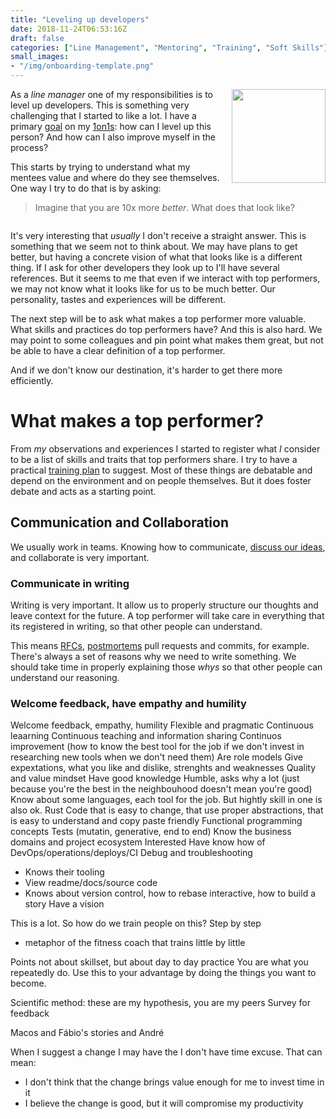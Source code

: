 ```yaml
---
title: "Leveling up developers"
date: 2018-11-24T06:53:16Z
draft: false
categories: ["Line Management", "Mentoring", "Training", "Soft Skills"]
small_images:
- "/img/onboarding-template.png"
---
```


<img src='/img/onboarding-template.png' style='float:right; width:150px;margin-left:15px'/>

As a _line manager_ one of my responsibilities is to level up developers. This
is something very challenging that I started to like a lot. I have a primary
[goal](/post/importance-of-setting-goals/) on my [1on1s](/post/1on1-framework/):
how can I level up this person? And how can I also improve myself in the process?

This starts by trying to understand what my mentees value and where do they see
themselves. One way I try to do that is by asking: 

> Imagine that you are 10x more _better_. What does that look like?

<div style='clear:both'></div>
<!--more-->

It's very interesting that _usually_ I don't receive a straight answer. This is
something that we seem not to think about. We may have plans to get better, but
having a concrete vision of what that looks like is a different thing. If I ask
for other developers they look up to I'll have several references. But it seems
to me that even if we interact with top performers, we may not know what it
looks like for us to be much better. Our personality, tastes and experiences
will be different.

The next step will be to ask what makes a top performer more valuable. What
skills and practices do top performers have? And this is also hard. We may point
to some colleagues and pin point what makes them great, but not be able to have a
clear definition of a top performer.

And if we don't know our destination, it's harder to get there more efficiently.

# What makes a top performer?

From _my_ observations and experiences I started to register what _I_ consider to
be a list of skills and traits that top performers share. I try to have a
practical [training plan](/post/quarterly-training-plan/) to suggest. Most of
these things are debatable and depend on the environment and on people
themselves. But it does foster debate and acts as a starting point.

## Communication and Collaboration

We usually work in teams. Knowing how to communicate, [discuss our
ideas](/post/how-to-convince-others-that-we-are-right/), and collaborate is very
important.

### Communicate in writing

Writing is very important. It allow us to properly structure our
thoughts and leave context for the future. A top performer will take care in
everything that its registered in writing, so that other people can understand.

This means [RFCs](/post/rfc-driven-development/), [postmortems](/post/postmortem-culture/)
pull requests and commits, for example. There's always a set of reasons why we
need to write something. We should take time in properly explaining those _whys_
so that other people can understand our reasoning.

### Welcome feedback, have empathy and humility



Welcome feedback, empathy, humility
Flexible and pragmatic
Continuous leaarning
Continuous teaching and information sharing
Continuos improvement (how to know the best tool for the job if we don't invest
in researching new tools when we don't need them)
Are role models
Give expextations, what you like and dislike, strenghts and weaknesses
Quality and value mindset
Have good knowledge 
Humble, asks why a lot (just because you're the best in the neighbouhood doesn't mean you're good)
Know about some languages, each tool for the job. But hightly skill in one is
also ok. Rust
Code that is easy to change, that use proper abstractions, that is easy to
understand and copy paste friendly
Functional programming concepts
Tests (mutatin, generative, end to end)
Know the business domains and project ecosystem
Interested Have know how of DevOps/operations/deploys/CI
Debug and troubleshooting
- Knows their tooling
- View readme/docs/source code
- Knows about version control, how to rebase interactive, how to build a story
Have a vision

This is a lot. So how do we train people on this? Step by step
- metaphor of the fitness coach that trains little by little

Points not about skillset, but about day to day practice
You are what you repeatedly do. Use this to your advantage by doing the things you want to become.

Scientific method: these are my hypothesis, you are my peers
Survey for feedback

Macos and Fábio's stories and André

When I suggest a change I may have the I don't have time excuse. That can mean:
* I don't think that the change brings value enough for me to invest time in it
* I believe the change is good, but it will compromise my productivity

